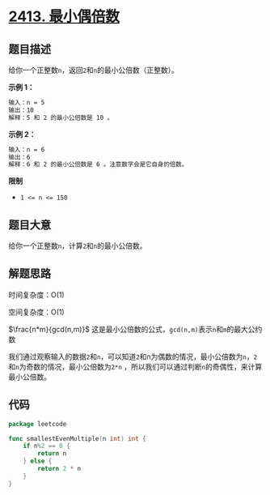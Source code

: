 # [2413. 最小偶倍数](https://leetcode.cn/problems/smallest-even-multiple/)

## 题目描述

给你一个正整数`n`，返回`2`和`n`的最小公倍数（正整数）。

**示例 1：**

```markdown
输入：n = 5
输出：10
解释：5 和 2 的最小公倍数是 10 。
```

**示例 2：**

```markdown
输入：n = 6
输出：6
解释：6 和 2 的最小公倍数是 6 。注意数字会是它自身的倍数。
```

**限制**

* `1 <= n <= 150`

## 题目大意

给你一个正整数`n`，计算`2`和`n`的最小公倍数。

## 解题思路

时间复杂度：O(1)

空间复杂度：O(1)

$\frac{n*m}{gcd(n,m)}$ 这是最小公倍数的公式，`gcd(n,m)`表示`n`和`m`的最大公约数

我们通过观察输入的数据`2`和`n`，可以知道`2`和n为偶数的情况，最小公倍数为`n`，`2`和`n`为奇数的情况，最小公倍数为`2*n`
，所以我们可以通过判断`n`的奇偶性，来计算最小公倍数。

## 代码

```go
package leetcode

func smallestEvenMultiple(n int) int {
	if n%2 == 0 {
		return n
	} else {
		return 2 * n
	}
}
```
